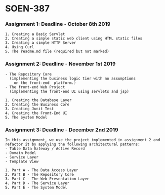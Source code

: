 # SOEN-387
### Assignment 1: Deadline - October 8th 2019
```
1. Creating a Basic Servlet
2. Creating a simple static web client using HTML static files
3. Creating a simple HTTP Server
4. Using Curl
5. The readme.md file (required but not marked)
```

### Assignment 2: Deadline - November 1st 2019

```
- The Repository Core
  (implementing the business logic tier with no assumptions
    on the front-end  platform.)
- The front-end Web Project
  (implementing the front-end UI using servlets and jsp)

1. Creating the Database Layer
2. Creating the Business Core
3. Creating Junit Test
4. Creating the Front-End UI
5. The System Model
```

### Assignment 3: Deadline - December 2nd 2019
```
In this assignment, we use the project implemented in assignment 2 and refactor it by applying the following architectural patterns:
- Table Data Gateway / Active Record
- Domain Model
- Service Layer
- Template View

1. Part A - The Data Access Layer
2. Part B - The Repository Core
3. Part C - The Web Presentation Layer
4. Part D - The Service Layer
5. Part E - The System Model
```
